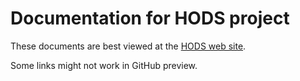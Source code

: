 # Documentation for HODS project

These documents are best viewed at the [HODS web site](https://hods.ml).

Some links might not work in GitHub preview.
